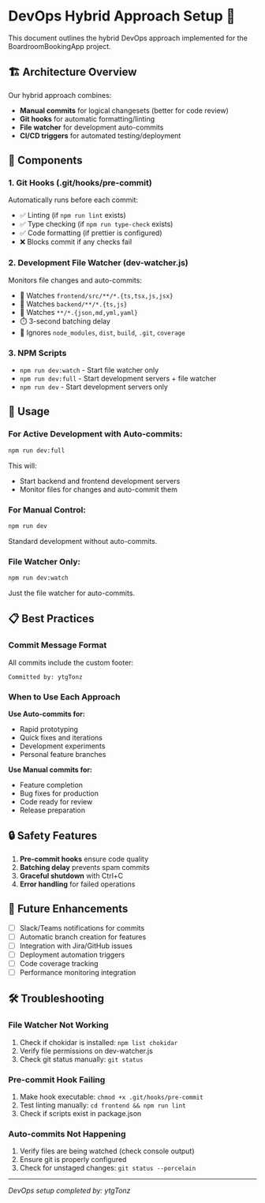 # DevOps Hybrid Approach Setup 🚀

This document outlines the hybrid DevOps approach implemented for the BoardroomBookingApp project.

## 🏗️ Architecture Overview

Our hybrid approach combines:
- **Manual commits** for logical changesets (better for code review)
- **Git hooks** for automatic formatting/linting
- **File watcher** for development auto-commits
- **CI/CD triggers** for automated testing/deployment

## 🔧 Components

### 1. Git Hooks (.git/hooks/pre-commit)
Automatically runs before each commit:
- ✅ Linting (if `npm run lint` exists)
- ✅ Type checking (if `npm run type-check` exists)
- ✅ Code formatting (if prettier is configured)
- ❌ Blocks commit if any checks fail

### 2. Development File Watcher (dev-watcher.js)
Monitors file changes and auto-commits:
- 👀 Watches `frontend/src/**/*.{ts,tsx,js,jsx}`
- 👀 Watches `backend/**/*.{ts,js}`
- 👀 Watches `**/*.{json,md,yml,yaml}`
- ⏱️ 3-second batching delay
- 🚫 Ignores `node_modules`, `dist`, `build`, `.git`, `coverage`

### 3. NPM Scripts
- `npm run dev:watch` - Start file watcher only
- `npm run dev:full` - Start development servers + file watcher
- `npm run dev` - Start development servers only

## 🚦 Usage

### For Active Development with Auto-commits:
```bash
npm run dev:full
```
This will:
- Start backend and frontend development servers
- Monitor files for changes and auto-commit them

### For Manual Control:
```bash
npm run dev
```
Standard development without auto-commits.

### File Watcher Only:
```bash
npm run dev:watch
```
Just the file watcher for auto-commits.

## 📋 Best Practices

### Commit Message Format
All commits include the custom footer:
```
Committed by: ytgTonz
```

### When to Use Each Approach

**Use Auto-commits for:**
- Rapid prototyping
- Quick fixes and iterations
- Development experiments
- Personal feature branches

**Use Manual commits for:**
- Feature completion
- Bug fixes for production
- Code ready for review
- Release preparation

## 🔒 Safety Features

1. **Pre-commit hooks** ensure code quality
2. **Batching delay** prevents spam commits
3. **Graceful shutdown** with Ctrl+C
4. **Error handling** for failed operations

## 🎯 Future Enhancements

- [ ] Slack/Teams notifications for commits
- [ ] Automatic branch creation for features
- [ ] Integration with Jira/GitHub issues
- [ ] Deployment automation triggers
- [ ] Code coverage tracking
- [ ] Performance monitoring integration

## 🛠️ Troubleshooting

### File Watcher Not Working
1. Check if chokidar is installed: `npm list chokidar`
2. Verify file permissions on dev-watcher.js
3. Check git status manually: `git status`

### Pre-commit Hook Failing
1. Make hook executable: `chmod +x .git/hooks/pre-commit`
2. Test linting manually: `cd frontend && npm run lint`
3. Check if scripts exist in package.json

### Auto-commits Not Happening
1. Verify files are being watched (check console output)
2. Ensure git is properly configured
3. Check for unstaged changes: `git status --porcelain`

---
*DevOps setup completed by: ytgTonz*
